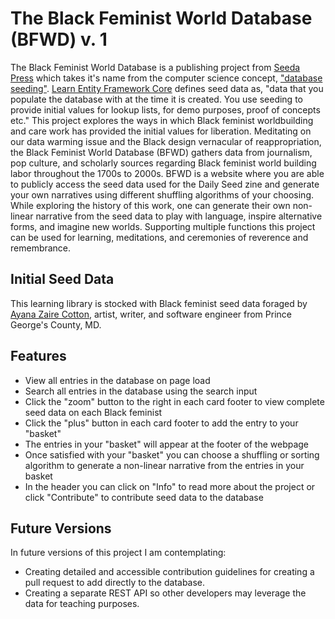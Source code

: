 # The Black Feminist World Database (BFWD) v. 1

The Black Feminist World Database is a publishing project from [Seeda Press](https://www.patreon.com/seedapress) which takes it's name from the computer science concept, ["database seeding"](https://en.wikipedia.org/wiki/Database_seeding).  [Learn Entity Framework Core](https://www.learnentityframeworkcore.com/migrations/seeding) defines seed data as, "data that you populate the database with at the time it is created. You use seeding to provide initial values for lookup lists, for demo purposes, proof of concepts etc." This project explores the ways in which Black feminist worldbuilding and care work has provided the initial values for liberation. Meditating on our data warming issue and the Black design vernacular of reappropriation, the Black Feminist World Database (BFWD) gathers data from journalism, pop culture, and scholarly sources regarding Black feminist world building labor throughout the 1700s to 2000s. BFWD is a website where you are able to publicly access the seed data used for the Daily Seed zine and generate your own narratives using different shuffling algorithms of your choosing. While exploring the history of this work, one can generate their own non-linear narrative from the seed data to play with language, inspire alternative forms, and imagine new worlds. Supporting multiple functions this project can be used for learning, meditations, and ceremonies of reverence and remembrance.

## Initial Seed Data

This learning library is stocked with Black feminist seed data foraged by [Ayana Zaire Cotton](https://ayzaco.com/), artist, writer, and software engineer from Prince George's County, MD.

## Features
- View all entries in the database on page load
- Search all entries in the database using the search input
- Click the "zoom" button to the right in each card footer to view complete seed data on each Black feminist
- Click the "plus" button in each card footer to add the entry to your "basket"
- The entries in your "basket" will appear at the footer of the webpage
- Once satisfied with your "basket" you can choose a shuffling or sorting algorithm to generate a non-linear narrative from the entries in your basket
- In the header you can click on "Info" to read more about the project or click "Contribute" to contribute seed data to the database

## Future Versions

In future versions of this project I am contemplating:
- Creating detailed and accessible contribution guidelines for creating a pull request to add directly to the database.
- Creating a separate REST API so other developers may leverage the data for teaching purposes.
